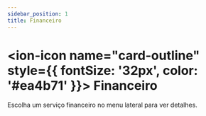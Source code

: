 ```yaml
---
sidebar_position: 1
title: Financeiro
---
```


# <ion-icon name="card-outline" style={{ fontSize: '32px', color: '#ea4b71' }}></ion-icon> Financeiro

Escolha um serviço financeiro no menu lateral para ver detalhes.
